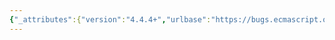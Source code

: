 ```yaml
---
{"_attributes":{"version":"4.4.4+","urlbase":"https://bugs.ecmascript.org/","maintainer":"dherman@mozilla.com"},"bug":{"bug_id":143,"creation_ts":"2011-07-16 18:54:00 -0700","short_desc":"15.6.4.2: \"as\" for \"has\"","delta_ts":"2011-07-27 21:28:18 -0700","product":"Draft for 6th Edition","component":"editorial issue","version":"Initial draft July 12, 2011","rep_platform":"All","op_sys":"All","bug_status":"VERIFIED","resolution":"FIXED","priority":"Normal","bug_severity":"minor","everconfirmed":true,"reporter":{"uid":"jmdyck","name":"Michael Dyck"},"assigned_to":{"uid":"allen","name":"Allen Wirfs-Brock"},"long_desc":[{"commentid":314,"comment_count":0,"who":{"uid":"jmdyck","name":"Michael Dyck"},"bug_when":"2011-07-16 18:54:59 -0700","thetext":"15.6.4.2 / alg 1 / step 3\nsays:\n    \"Else if Type(/B/) is Object and /B/ as a [[IsBoolean]] internal property,\"\n\nChange \"as\" to \"has\"."},{"commentid":332,"comment_count":1,"who":{"uid":"allen","name":"Allen Wirfs-Brock"},"bug_when":"2011-07-20 13:54:58 -0700","thetext":"corrected in editor's draft"}]}}
---
```

